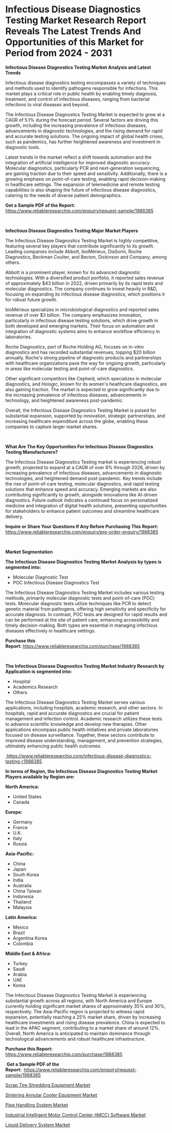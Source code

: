 <p><h1>Infectious Disease Diagnostics Testing Market Research Report Reveals The Latest Trends And Opportunities of this Market for Period from 2024 - 2031</h1></p><p><strong>Infectious Disease Diagnostics Testing Market Analysis and Latest Trends</strong></p>
<p><p>Infectious disease diagnostics testing encompasses a variety of techniques and methods used to identify pathogens responsible for infections. This market plays a critical role in public health by enabling timely diagnosis, treatment, and control of infectious diseases, ranging from bacterial infections to viral diseases and beyond.</p><p>The Infectious Disease Diagnostics Testing Market is expected to grow at a CAGR of 5.1% during the forecast period. Several factors are driving this growth, including the increasing prevalence of infectious diseases, advancements in diagnostic technologies, and the rising demand for rapid and accurate testing solutions. The ongoing impact of global health crises, such as pandemics, has further heightened awareness and investment in diagnostic tools.</p><p>Latest trends in the market reflect a shift towards automation and the integration of artificial intelligence for improved diagnostic accuracy. Molecular diagnostics, particularly PCR and next-generation sequencing, are gaining traction due to their speed and sensitivity. Additionally, there is a growing emphasis on point-of-care testing, enabling rapid decision-making in healthcare settings. The expansion of telemedicine and remote testing capabilities is also shaping the future of infectious disease diagnostics, catering to the needs of diverse patient demographics.</p></p>
<p><strong>Get a Sample PDF of the Report:&nbsp;</strong> <a href="https://www.reliableresearchiq.com/enquiry/request-sample/1988385?utm_campaign=101&utm_medium=2&utm_source=Github&utm_content=ia&utm_term=25102024&utm_id=infectious-disease-diagnostics-testing">https://www.reliableresearchiq.com/enquiry/request-sample/1988385</a></p>
<p>&nbsp;</p>
<p><strong>Infectious Disease Diagnostics Testing Major Market Players</strong></p>
<p><p>The Infectious Disease Diagnostics Testing Market is highly competitive, featuring several key players that contribute significantly to its growth. Leading companies include Abbott, bioMérieux, DiaSorin, Roche Diagnostics, Beckman Coulter, and Becton, Dickinson and Company, among others.</p><p>Abbott is a prominent player, known for its advanced diagnostic technologies. With a diversified product portfolio, it reported sales revenue of approximately $43 billion in 2022, driven primarily by its rapid tests and molecular diagnostics. The company continues to invest heavily in R&D, focusing on expanding its infectious disease diagnostics, which positions it for robust future growth.</p><p>bioMérieux specializes in microbiological diagnostics and reported sales revenue of over $3 billion. The company emphasizes innovation, particularly in infectious disease testing solutions, which drive growth in both developed and emerging markets. Their focus on automation and integration of diagnostic systems aims to enhance workflow efficiency in laboratories.</p><p>Roche Diagnostics, part of Roche Holding AG, focuses on in-vitro diagnostics and has recorded substantial revenues, topping $20 billion annually. Roche's strong pipeline of diagnostic products and partnerships with healthcare organizations pave the way for ongoing growth, particularly in areas like molecular testing and point-of-care diagnostics.</p><p>Other significant competitors like Cepheid, which specializes in molecular diagnostics, and Hologic, known for its women's healthcare diagnostics, are also gaining traction. The market is expected to grow significantly due to the increasing prevalence of infectious diseases, advancements in technology, and heightened awareness post-pandemic.</p><p>Overall, the Infectious Disease Diagnostics Testing Market is poised for substantial expansion, supported by innovation, strategic partnerships, and increasing healthcare expenditure across the globe, enabling these companies to capture larger market shares.</p></p>
<p>&nbsp;</p>
<p><strong>What Are The Key Opportunities For Infectious Disease Diagnostics Testing Manufacturers?</strong></p>
<p><p>The Infectious Disease Diagnostics Testing market is experiencing robust growth, projected to expand at a CAGR of over 8% through 2028, driven by increasing prevalence of infectious diseases, advancements in diagnostic technologies, and heightened demand post-pandemic. Key trends include the rise of point-of-care testing, molecular diagnostics, and rapid testing solutions that enhance speed and accuracy. Emerging markets are also contributing significantly to growth, alongside innovations like AI-driven diagnostics. Future outlook indicates a continued focus on personalized medicine and integration of digital health solutions, presenting opportunities for stakeholders to enhance patient outcomes and streamline healthcare delivery.</p></p>
<p><strong>Inquire or Share Your Questions If Any Before Purchasing This Report:</strong> <a href="https://www.reliableresearchiq.com/enquiry/pre-order-enquiry/1988385?utm_campaign=101&utm_medium=2&utm_source=Github&utm_content=ia&utm_term=25102024&utm_id=infectious-disease-diagnostics-testing">https://www.reliableresearchiq.com/enquiry/pre-order-enquiry/1988385</a></p>
<p>&nbsp;</p>
<p><strong>Market Segmentation</strong></p>
<p><strong>The Infectious Disease Diagnostics Testing Market Analysis by types is segmented into:</strong></p>
<p><ul><li>Molecular Diagnostic Test</li><li>POC Infectious Disease Diagnostics Test</li></ul></p>
<p><p>The Infectious Disease Diagnostics Testing Market includes various testing methods, primarily molecular diagnostic tests and point-of-care (POC) tests. Molecular diagnostic tests utilize techniques like PCR to detect genetic material from pathogens, offering high sensitivity and specificity for accurate diagnosis. In contrast, POC tests are designed for rapid results and can be performed at the site of patient care, enhancing accessibility and timely decision-making. Both types are essential in managing infectious diseases effectively in healthcare settings.</p></p>
<p><strong>Purchase this Report:&nbsp;</strong><a href="https://www.reliableresearchiq.com/purchase/1988385?utm_campaign=101&utm_medium=2&utm_source=Github&utm_content=ia&utm_term=25102024&utm_id=infectious-disease-diagnostics-testing">https://www.reliableresearchiq.com/purchase/1988385</a></p>
<p>&nbsp;</p>
<p><strong>The Infectious Disease Diagnostics Testing Market Industry Research by Application is segmented into:</strong></p>
<p><ul><li>Hospital</li><li>Academics Research</li><li>Others</li></ul></p>
<p><p>The Infectious Disease Diagnostics Testing Market serves various applications, including hospitals, academic research, and other sectors. In hospitals, rapid and accurate diagnostics are crucial for patient management and infection control. Academic research utilizes these tests to advance scientific knowledge and develop new therapies. Other applications encompass public health initiatives and private laboratories focused on disease surveillance. Together, these sectors contribute to improved disease understanding, management, and prevention strategies, ultimately enhancing public health outcomes.</p></p>
<p><a href="https://www.reliableresearchiq.com/infectious-disease-diagnostics-testing-r1988385?utm_campaign=101&utm_medium=2&utm_source=Github&utm_content=ia&utm_term=25102024&utm_id=infectious-disease-diagnostics-testing">&nbsp;https://www.reliableresearchiq.com/infectious-disease-diagnostics-testing-r1988385</a></p>
<p><strong>In terms of Region, the Infectious Disease Diagnostics Testing Market Players available by Region are:</strong></p>
<p>
    <p> <strong> North America: </strong>
        <ul>
            <li>United States</li>
            <li>Canada</li>
        </ul>
        </p> 
    <p> <strong> Europe: </strong>
        <ul>
            <li>Germany</li>
            <li>France</li>
            <li>U.K.</li>
            <li>Italy</li>
            <li>Russia</li>
        </ul>
        </p> 
    <p> <strong> Asia-Pacific: </strong>
        <ul>
            <li>China</li>
            <li>Japan</li>
            <li>South Korea</li>
            <li>India</li>
            <li>Australia</li>
            <li>China Taiwan</li>
            <li>Indonesia</li>
            <li>Thailand</li>
            <li>Malaysia</li>
        </ul>
        </p> 
    <p> <strong> Latin America: </strong>
        <ul>
            <li>Mexico</li>
            <li>Brazil</li>
            <li>Argentina Korea</li>
            <li>Colombia</li>
        </ul>
        </p> 
    <p> <strong> Middle East & Africa: </strong>
        <ul>
            <li>Turkey</li>
            <li>Saudi</li>
            <li>Arabia</li>
            <li>UAE</li>
            <li>Korea</li>
        </ul>
    </p>
    </p>
<p><p>The Infectious Disease Diagnostics Testing Market is experiencing substantial growth across all regions, with North America and Europe currently holding significant market shares of approximately 35% and 30%, respectively. The Asia-Pacific region is projected to witness rapid expansion, potentially reaching a 25% market share, driven by increasing healthcare investments and rising disease prevalence. China is expected to lead in the APAC segment, contributing to a market share of around 12%. Overall, North America is anticipated to maintain dominance through technological advancements and robust healthcare infrastructure.</p></p>
<p><strong>Purchase this Report: </strong><a href="https://www.reliableresearchiq.com/purchase/1988385?utm_campaign=101&utm_medium=2&utm_source=Github&utm_content=ia&utm_term=25102024&utm_id=infectious-disease-diagnostics-testing">https://www.reliableresearchiq.com/purchase/1988385</a></p>
<p>&nbsp;<strong>Get a Sample PDF of the Report:&nbsp;&nbsp;</strong><a href="https://www.reliableresearchiq.com/enquiry/request-sample/1988385?utm_campaign=101&utm_medium=2&utm_source=Github&utm_content=ia&utm_term=25102024&utm_id=infectious-disease-diagnostics-testing">https://www.reliableresearchiq.com/enquiry/request-sample/1988385</a></p>
<p><strong></strong></p>
<p><p><a href="https://www.linkedin.com/pulse/global-scrap-tire-shredding-equipment-market-opportunities-challenges2024-dg6ic?utm_campaign=101&utm_medium=2&utm_source=Github&utm_content=ia&utm_term=25102024&utm_id=infectious-disease-diagnostics-testing">Scrap Tire Shredding Equipment Market</a></p><p><a href="https://www.linkedin.com/pulse/sintering-annular-cooler-equipment-market-refracting-trzhc?utm_campaign=101&utm_medium=2&utm_source=Github&utm_content=ia&utm_term=25102024&utm_id=infectious-disease-diagnostics-testing">Sintering Annular Cooler Equipment Market</a></p><p><a href="https://issuu.com/reportprime-2/docs/pipe-handling-system-market-size-20_7bcb0fcf863238?utm_campaign=101&utm_medium=2&utm_source=Github&utm_content=ia&utm_term=25102024&utm_id=infectious-disease-diagnostics-testing">Pipe Handling System Market</a></p><p><a href="https://github.com/DorinaOsmani364/Market-Research-Report-List-1/blob/main/industrial-intelligent-motor-control-center-imcc-software-market.md?utm_campaign=101&utm_medium=2&utm_source=Github&utm_content=ia&utm_term=25102024&utm_id=infectious-disease-diagnostics-testing">Industrial Intelligent Motor Control Center (iMCC) Software Market</a></p><p><a href="https://issuu.com/reportprime-2/docs/liquid-delivery-system-market-size-_eb42425ad20ddb?utm_campaign=101&utm_medium=2&utm_source=Github&utm_content=ia&utm_term=25102024&utm_id=infectious-disease-diagnostics-testing">Liquid Delivery System Market</a></p></p>